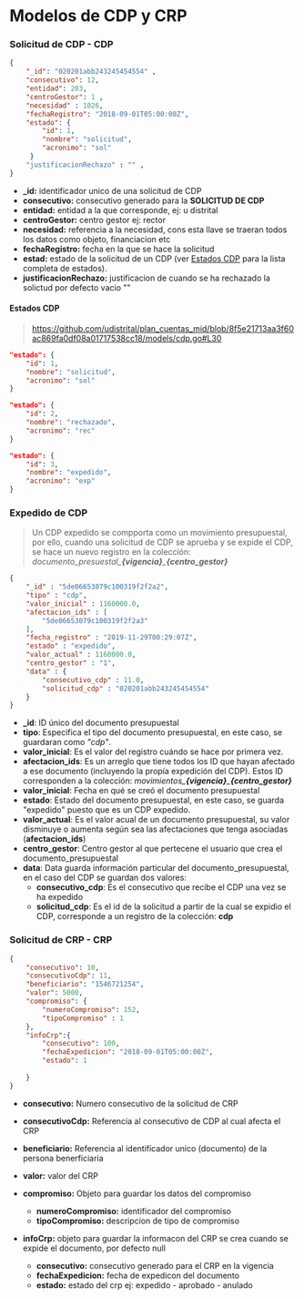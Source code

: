 # Modelos de CDP y CRP

### Solicitud de CDP - CDP

```json
{
    "_id": "020201abb243245454554" ,
    "consecutivo": 12, 
    "entidad": 203, 
    "centroGestor": 1 ,
    "necesidad" : 1026, 
    "fechaRegistro": "2018-09-01T05:00:00Z",
    "estado": {
        "id": 1,
        "nombre": "solicitud",
        "acronimo": "sol"
     }
    "justificacionRechazo" : "" ,
}
``` 
- **_id:** identificador unico de una solicitud de CDP
- **consecutivo:** consecutivo generado para la **SOLICITUD DE CDP** 
- **entidad:** entidad a la que corresponde, ej: u distrital 
- **centroGestor:** centro gestor ej: rector
- **necesidad:** referencia a la necesidad, cons esta llave se traeran todos los datos como objeto, financiacion etc 
- **fechaRegistro:** fecha en la que se hace la solicitud
- **estad:** estado de la solicitud de un CDP (ver [Estados CDP](https://github.com/udistrital/financiera_documentacion/blob/master/gestion_egresos/CDP-CRP/modelo_datos_mongo/ModeloDatos.md#estados-cdp) para la lista completa de estados).
- **justificacionRechazo:** justificacion de cuando se ha rechazado la solictud por defecto vacio "" 
  
#### Estados CDP
> https://github.com/udistrital/plan_cuentas_mid/blob/8f5e21713aa3f60ac869fa0df08a01717538cc18/models/cdp.go#L30
```json
"estado": {
    "id": 1,
    "nombre": "solicitud",
    "acronimo": "sol"
}

"estado": {
    "id": 2,
    "nombre": "rechazado",
    "acronimo": "rec"
}

"estado": {
    "id": 3,
    "nombre": "expedido",
    "acronimo": "exp"
}
```
### Expedido de CDP
> Un CDP expedido se compporta como un movimiento presupuestal, por ello, cuando una solicitud de CDP se aprueba y se expide el CDP, se hace un nuevo registro en la colección: _documento\_presuestal\_**{vigencia}**\_**{centro_gestor}**_
```json
{
    "_id" : "5de06653079c100319f2f2a2",
    "tipo" : "cdp",
    "valor_inicial" : 1160000.0,
    "afectacion_ids" : [ 
        "5de06653079c100319f2f2a3"
    ],
    "fecha_registro" : "2019-11-29T00:29:07Z",
    "estado" : "expedido",
    "valor_actual" : 1160000.0,
    "centro_gestor" : "1",
    "data" : {
        "consecutivo_cdp" : 11.0,
        "solicitud_cdp" : "020201abb243245454554"
    }
}
```
- **_id**: ID único del documento presupuestal
- **tipo**: Especifica el tipo del documento presupuestal, en este caso, se guardaran como _"cdp"_.
- **valor_inicial**: Es el valor del registro cuándo se hace por primera vez.
- **afectacion_ids**: Es un arreglo que tiene todos los ID que hayan afectado a ese documento (incluyendo la propía expedición del CDP). Estos ID corresponden a la colección: _movimientos\_**{vigencia}**\_**{centro_gestor}**_
- **valor_inicial**: Fecha en qué se creó el documento presupuestal
- **estado**: Estado del documento presupuestal, en este caso, se guarda "expedido" puesto que es un CDP expedido.
- **valor_actual**: Es el valor acual de un documento presupuestal, su valor disminuye o aumenta según sea las afectaciones que tenga asociadas (**afectacion_ids**)
- **centro_gestor**: Centro gestor al que pertecene el usuario que crea el documento_presupuestal
- **data**: Data guarda información particular del documento_presupuestal, en el caso del CDP se guardan dos valores:
    - **consecutivo_cdp**: Es el consecutivo que recibe el CDP una vez se ha expedido
    - **solicitud_cdp**: Es el id de la solicitud a partir de la cual se expidio el CDP, corresponde a un registro de la colección: **cdp**


### Solicitud de CRP - CRP
```json
{
    "consecutivo": 10,
    "consecutivoCdp": 11,
    "beneficiario": "1546721254",
    "valor": 5000,
    "compromiso": {
        "numeroCompromiso": 152,
        "tipoCompromiso" : 1
    },
    "infoCrp":{
    	"consecutivo": 100,
    	"fechaExpedicion": "2018-09-01T05:00:00Z",
        "estado": 1
        
    }
}
``` 
- **consecutivo:** Numero consecutivo de la solicitud de CRP
- **consecutivoCdp:** Referencia al consecutivo de CDP al cual afecta el CRP
- **beneficiario:** Referencia al identificador unico (documento) de la persona benerficiaria
- **valor:** valor del CRP
- **compromiso:** Objeto para guardar los datos del compromiso
  - **numeroCompromiso:** identificador del compromiso
  - **tipoCompromiso:** descripcion de tipo de compromiso

- **infoCrp:** objeto para guardar la informacon del CRP se crea cuando se expide el documento, por defecto null
  - **consecutivo:** consecutivo generado para el CRP en la vigencia
  - **fechaExpedicion:** fecha de expedicon del documento
  - **estado:** estado del crp ej: expedido - aprobado - anulado
        
    
